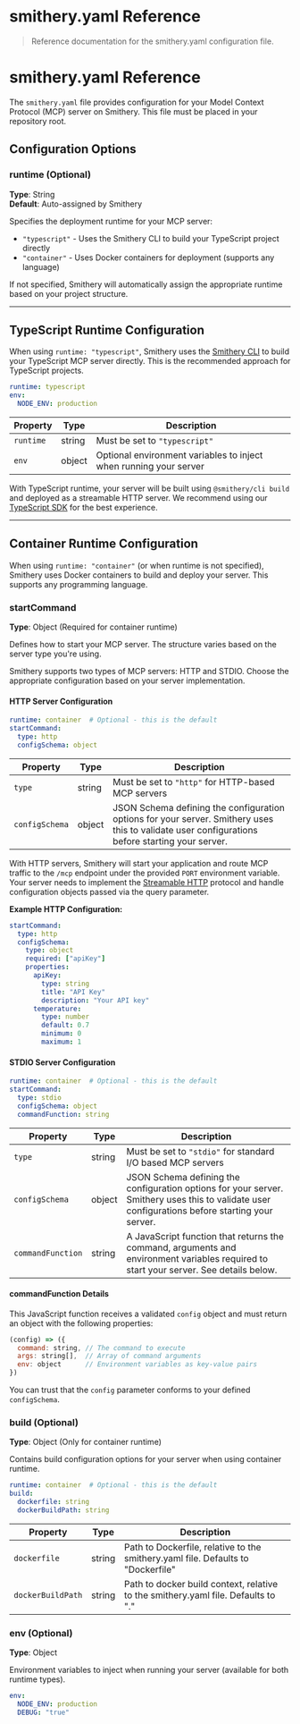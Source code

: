 # smithery.yaml Reference

> Reference documentation for the smithery.yaml configuration file.

# smithery.yaml Reference

The `smithery.yaml` file provides configuration for your Model Context Protocol (MCP) server on Smithery. This file must be placed in your repository root.

## Configuration Options

### runtime (Optional)

**Type**: String\
**Default**: Auto-assigned by Smithery

Specifies the deployment runtime for your MCP server:

* `"typescript"` - Uses the Smithery CLI to build your TypeScript project directly
* `"container"` - Uses Docker containers for deployment (supports any language)

If not specified, Smithery will automatically assign the appropriate runtime based on your project structure.

***

## TypeScript Runtime Configuration

When using `runtime: "typescript"`, Smithery uses the [Smithery CLI](https://github.com/smithery-ai/cli) to build your TypeScript MCP server directly. This is the recommended approach for TypeScript projects.

```yaml
runtime: typescript
env:
  NODE_ENV: production
```

| Property  | Type   | Description                                                       |
| --------- | ------ | ----------------------------------------------------------------- |
| `runtime` | string | Must be set to `"typescript"`                                     |
| `env`     | object | Optional environment variables to inject when running your server |

With TypeScript runtime, your server will be built using `@smithery/cli build` and deployed as a streamable HTTP server. We recommend using our [TypeScript SDK](https://github.com/smithery-ai/sdk) for the best experience.

***

## Container Runtime Configuration

When using `runtime: "container"` (or when runtime is not specified), Smithery uses Docker containers to build and deploy your server. This supports any programming language.

### startCommand

**Type**: Object (Required for container runtime)

Defines how to start your MCP server. The structure varies based on the server type you're using.

Smithery supports two types of MCP servers: HTTP and STDIO. Choose the appropriate configuration based on your server implementation.

#### HTTP Server Configuration

```yaml
runtime: container  # Optional - this is the default
startCommand:
  type: http
  configSchema: object
```

| Property       | Type   | Description                                                                                                                                     |
| -------------- | ------ | ----------------------------------------------------------------------------------------------------------------------------------------------- |
| `type`         | string | Must be set to `"http"` for HTTP-based MCP servers                                                                                              |
| `configSchema` | object | JSON Schema defining the configuration options for your server. Smithery uses this to validate user configurations before starting your server. |

With HTTP servers, Smithery will start your application and route MCP traffic to the `/mcp` endpoint under the provided `PORT` environment variable. Your server needs to implement the [Streamable HTTP](https://modelcontextprotocol.io/specification/2025-03-26/basic/transports#streamable-http) protocol and handle configuration objects passed via the query parameter.

**Example HTTP Configuration:**

```yaml
startCommand:
  type: http
  configSchema:
    type: object
    required: ["apiKey"]
    properties:
      apiKey:
        type: string
        title: "API Key"
        description: "Your API key"
      temperature:
        type: number
        default: 0.7
        minimum: 0
        maximum: 1
```

#### STDIO Server Configuration

```yaml
runtime: container  # Optional - this is the default
startCommand:
  type: stdio
  configSchema: object
  commandFunction: string
```

| Property          | Type   | Description                                                                                                                                     |
| ----------------- | ------ | ----------------------------------------------------------------------------------------------------------------------------------------------- |
| `type`            | string | Must be set to `"stdio"` for standard I/O based MCP servers                                                                                     |
| `configSchema`    | object | JSON Schema defining the configuration options for your server. Smithery uses this to validate user configurations before starting your server. |
| `commandFunction` | string | A JavaScript function that returns the command, arguments and environment variables required to start your server. See details below.           |

#### commandFunction Details

This JavaScript function receives a validated `config` object and must return an object with the following properties:

```js
(config) => ({
  command: string, // The command to execute
  args: string[],  // Array of command arguments
  env: object      // Environment variables as key-value pairs
})
```

You can trust that the `config` parameter conforms to your defined `configSchema`.

### build (Optional)

**Type**: Object (Only for container runtime)

Contains build configuration options for your server when using container runtime.

```yaml
runtime: container  # Optional - this is the default
build:
  dockerfile: string
  dockerBuildPath: string
```

| Property          | Type   | Description                                                                       |
| ----------------- | ------ | --------------------------------------------------------------------------------- |
| `dockerfile`      | string | Path to Dockerfile, relative to the smithery.yaml file. Defaults to "Dockerfile"  |
| `dockerBuildPath` | string | Path to docker build context, relative to the smithery.yaml file. Defaults to "." |

### env (Optional)

**Type**: Object

Environment variables to inject when running your server (available for both runtime types).

```yaml
env:
  NODE_ENV: production
  DEBUG: "true"
```
